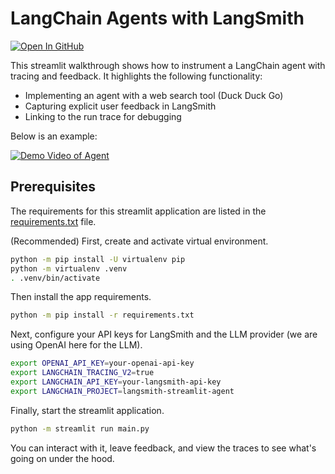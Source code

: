 # LangChain Agents with LangSmith

[![Open In GitHub](https://img.shields.io/badge/GitHub-View%20source-green.svg)](https://github.com/langchain-ai/langsmith-cookbook/tree/main/./feedback-examples/streamlit-agent/README.md)


This streamlit walkthrough shows how to instrument a LangChain agent with tracing and feedback. It highlights the following functionality:
- Implementing an agent with a web search tool (Duck Duck Go)
- Capturing explicit user feedback in LangSmith
- Linking to the run trace for debugging

Below is an example:

[![Demo Video of Agent](./img/streamlit-agent.gif)](https://smith.langchain.com/public/78a96d44-2b76-48a5-8fda-e434ea504046/r)


## Prerequisites

The requirements for this streamlit application are listed in the [requirements.txt](./requirements.txt) file. 

(Recommended) First, create and activate virtual environment.
```bash
python -m pip install -U virtualenv pip
python -m virtualenv .venv
. .venv/bin/activate
```

Then install the app requirements.
```bash
python -m pip install -r requirements.txt
```

Next, configure your API keys for LangSmith and the LLM provider (we are using OpenAI here for the LLM).

```bash
export OPENAI_API_KEY=your-openai-api-key
export LANGCHAIN_TRACING_V2=true
export LANGCHAIN_API_KEY=your-langsmith-api-key
export LANGCHAIN_PROJECT=langsmith-streamlit-agent
```

Finally, start the streamlit application.

```bash
python -m streamlit run main.py
```

You can interact with it, leave feedback, and view the traces to see what's going on under the hood.